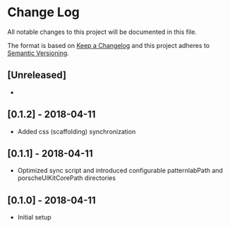 # Change Log

All notable changes to this project will be documented in this file.

The format is based on [Keep a Changelog](http://keepachangelog.com/)
and this project adheres to [Semantic Versioning](http://semver.org/).

## [Unreleased]
* 

## [0.1.2] - 2018-04-11
* Added css (scaffolding) synchronization

## [0.1.1] - 2018-04-11
* Optimized sync script and introduced configurable patternlabPath and porscheUIKitCorePath directories

## [0.1.0] - 2018-04-11
* Initial setup
